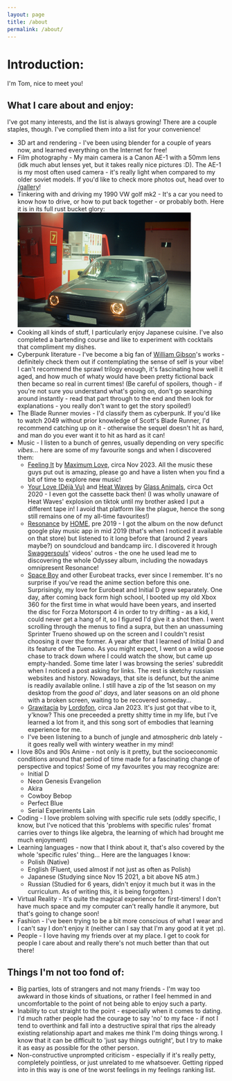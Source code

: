```yaml
---
layout: page
title: /about
permalink: /about/
---
```


# Introduction:
I'm Tom, nice to meet you!


## What I care about and enjoy:
I've got many interests, and the list is always growing! There are a couple staples, though. I've complied them into a list for your convenience!

- 3D art and rendering - I've been using blender for a couple of years now, and learned everything on the Internet for free!
- Film photography - My main camera is a Canon AE-1 with a 50mm lens (idk much abut lenses yet, but it takes really nice pictures :D). The AE-1 is my most often used camera - it's really light when compared to my older soviet models. If you'd like to check more photos out, head over to [/gallery](/gallery.md)!
- Tinkering with and driving my 1990 VW golf mk2 - It's a car you need to know how to drive, or how to put back together - or probably both. Here it is in its full rust bucket glory:
  <img src="/assets/img/mk2.JPG" width=400>
- Cooking all kinds of stuff, I particularly enjoy Japanese cuisine. I've also completed a bartending course and like to experiment with cocktails that compliment my dishes.
- Cyberpunk literature - I've become a big fan of [William Gibson](https://en.wikipedia.org/wiki/William_Gibson)'s works - definitely check them out if contemplating the sense of self is your vibe! I can't recommend the sprawl trilogy enough, it's fascinating how well it aged, and how much of whaty would have been pretty fictional back then became so real in current times! (Be careful of spoilers, though - if you're not sure you understand what's going on, don't go searching around instantly - read that part through to the end and then look for explanations - you really don't want to get the story spoiled!)
- The Blade Runner movies - I'd classify them as cyberpunk. If you'd like to watch 2049 without prior knowledge of Scott's Blade Runner, I'd recommend catching up on it - otherwise the sequel doesn't hit as hard, and man do you ever want it to hit as hard as it can!
- Music - I listen to a bunch of genres, usually depending on very specific *vibes*... here are some of my favourite songs and when I discovered them:
  - [Feeling It](https://open.spotify.com/track/3h45GAnateHR2KnCiZYOQA?si=e578e3954e6a4c76) by [Maximum Love](https://open.spotify.com/artist/6iDI0sHLIeFIkZk6BKJBVQ?si=YPLFchnQRQmi5jFlXLZjKQ), circa Nov 2023. All the music these guys put out is amazing, please go and have a listen when you find a bit of time to explore new music!
  - [Your Love (Déjà Vu)](https://open.spotify.com/track/5DYD4zlGiFlkpLaf2Bk8Vl?si=0e8413d244be495b) and [Heat Waves](https://open.spotify.com/track/6CDzDgIUqeDY5g8ujExx2f?si=7db8c3287cdf46b0) by [Glass Animals](https://open.spotify.com/artist/4yvcSjfu4PC0CYQyLy4wSq?si=xXa2YV3SRV25N-Sb_WYupg), circa Oct 2020 - I even got the cassette back then! (I was wholly unaware of Heat Waves' explosion on tiktok until my brother asked I put a different tape in! I avoid that platform like the plague, hence the song still remains one of my all-time favourites!)
  - [Resonance](https://open.spotify.com/track/1TuopWDIuDi1553081zvuU?si=0c13c708036f44f4) by [HOME](https://open.spotify.com/artist/2exebQUDoIoT0dXA8BcN1P?si=ccb9ydE9RJSeMrzgJWtilw), pre 2019 - I got the album on the now defunct google play music app in mid 2019 (that's when I noticed it available on that store) but listened to it long before that (around 2 years maybe?) on soundcloud and bandcamp iirc. I discovered it hrough [Swaggersouls](https://www.youtube.com/@SwaggerSouls)' videos' outros - the one he used lead me to discovering the whole Odyssey album, including the nowadays omnipresent Resonance!
  - [Space Boy](https://open.spotify.com/track/4P9oqOrFDijZRN7TWP4OUZ?si=5af667e199884ecd) and other Eurobeat tracks, ever since I remember. It's no surprise if you've read the anime section before this one. Surprisingly, my love for Eurobeat and Initial D grew separately.  One day, after coming back form high school, I booted up my old Xbox 360 for the first time in what would have been years, and  inserted the disc for Forza Motorsport 4 in order to try drifting - as a kid, I could never get a hang of it, so I figured I'd give it a shot then. I went scrolling through the menus to find a supra, but then an unassuming Sprinter Trueno showed up on the screen and I couldn't resist choosing it over the former. A year after that I learned of Initial D and its feature of the Tueno. As you might expect, I went on a wild goose chase to track down where I could watch the show, but came up empty-handed. Some time later I was browsing the series' subreddit when I noticed a post asking for links. The rest is sketchy russian websites and history. Nowadays, that site is defunct, but the anime is readily available online. I still have a zip of the 1st season on my desktop from the *good ol' days*, and later seasons on an old phone with a broken screen, waiting to be recovered someday...
  - [Grawitacja](https://open.spotify.com/track/6TCDk0HGWvvDCp5YnfN4rv?si=5d01fc7601f549e2) by [Lordofon](https://open.spotify.com/artist/7G3hAQixY7DIAGTgA2GU99?si=jv33mxyTS5OE40dg4wjxvw), circa Jan 2023. It's just got that vibe to it, y'know? This one preceeded a pretty shitty time in my life, but I've learned a lot from it, and this song sort of embodies that learning experience for me.
  - I've been listening to a bunch of jungle and atmospheric dnb lately - it goes really well with wintery weather in my mind!
- I love 80s and 90s Anime - not only is it pretty, but the socioeconomic conditions around that period of time made for a fascinating change of perspective and topics! Some of my favourites you may recognize are:
  - Initial D
  - Neon Genesis Evangelion
  - Akira
  - Cowboy Bebop
  - Perfect Blue
  - Serial Experiments Lain
- Coding - I love problem solving with specific rule sets (oddly specific, I know, but I've noticed that this 'problems with specific rules' fromat carries over to things like algebra, the learning of which had brought me much enjoyment)
- Learning languages - now that I think about it, that's also covered by the whole 'specific rules' thing... Here are the languages I know:
  - Polish (Native)
  - English (Fluent, used almost if not just as often as Polish)
  - Japanese (Studying since Nov 15 2021, a bit above N5 atm.)
  - Russian (Studied for 6 years, didn't enjoy it much but it was in the curriculum. As of writing this, it is being forgotten.)
- Virtual Reality - It's quite the magical experience for first-timers! I don't have much space and my computer can't really handle it anymore, but that's going to change soon!
- Fashion - I've been trying to be a bit more conscious of what I wear and I can't say I don't enjoy it (neither can I say that I'm any good at it yet :p).
- People - I love having my friends over at my place. I get to cook for people I care about and really there's not much better than that out there!

## Things I'm not too fond of:
- Big parties, lots of strangers and not many friends - I'm way too awkward in those kinds of situations, or rather I feel hemmed in and uncomfortable to the point of not being able to enjoy such a party.
- Inability to cut straight to the point - especially when it comes to dating. I'd much rather people had the courage to say 'no' to my face - if not I tend to overthink and fall into a destructive spiral that rips the already existing relationship apart and makes me think I'm doing things wrong. I know that it can be difficult to 'just say things outright', but I try to make it as easy as possible for the other person. 
- Non-constructive unprompted criticism - especially if it's really petty, completely pointless, or just unrelated to me whatsoever. Getting ripped into in this way is one of tne worst feelings in my feelings ranking list.
